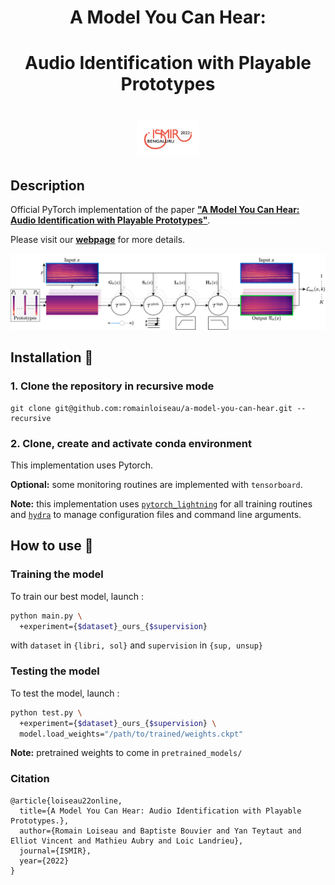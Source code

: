 <div align="center">
  <h1>A Model You Can Hear:</h1>
  <h1>Audio Identification with Playable Prototypes</h1>
  <h1><img src="media/ismir2022.png" width="20%"></h1>
</div>


## Description
Official PyTorch implementation of the paper [**"A Model You Can Hear: Audio Identification with Playable Prototypes"**](https://romainloiseau.fr/a-model-you-can-hear/).

Please visit our [**webpage**](https://romainloiseau.fr/a-model-you-can-hear/) for more details.

![teaser_light](media/pipeline.png)

## Installation :construction_worker:

### 1. Clone the repository in recursive mode

```
git clone git@github.com:romainloiseau/a-model-you-can-hear.git --recursive
```

### 2. Clone, create and activate conda environment

This implementation uses Pytorch.

**Optional:** some monitoring routines are implemented with `tensorboard`.

**Note:** this implementation uses [`pytorch_lightning`](https://www.pytorchlightning.ai/) for all training routines and [`hydra`](https://hydra.cc) to manage configuration files and command line arguments.

## How to use :rocket:

### Training the model

To train our best model, launch :
```bash
python main.py \
  +experiment={$dataset}_ours_{$supervision}
```

with `dataset` in `{libri, sol}` and `supervision` in `{sup, unsup}`

### Testing the model

To test the model, launch :
```bash
python test.py \
  +experiment={$dataset}_ours_{$supervision} \
  model.load_weights="/path/to/trained/weights.ckpt"
```

**Note:** pretrained weights to come in `pretrained_models/`

### Citation   
```
@article{loiseau22online,
  title={A Model You Can Hear: Audio Identification with Playable Prototypes.},
  author={Romain Loiseau and Baptiste Bouvier and Yan Teytaut and Elliot Vincent and Mathieu Aubry and Loic Landrieu},
  journal={ISMIR},
  year={2022}
}
```
